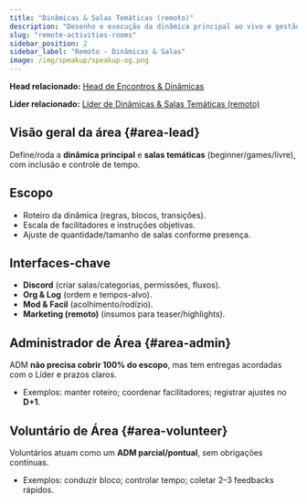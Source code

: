 ```yaml
---
title: "Dinâmicas & Salas Temáticas (remoto)"
description: "Desenho e execução da dinâmica principal ao vivo e gestão de salas temáticas com inclusão e timekeeping."
slug: "remote-activities-rooms"
sidebar_position: 2
sidebar_label: "Remoto - Dinâmicas & Salas"
image: /img/speakup/speakup-og.png
---
```


**Head relacionado:** [Head de Encontros & Dinâmicas](/notes/projects/speakup-community/org/heads#head-events-activities)

**Líder relacionado:** [Líder de Dinâmicas & Salas Temáticas (remoto)](/notes/projects/speakup-community/org/area-leads#remote-activities-rooms)

## Visão geral da área {#area-lead}

Define/roda a **dinâmica principal** e **salas temáticas** (beginner/games/livre), com inclusão e controle de tempo.

## Escopo

- Roteiro da dinâmica (regras, blocos, transições).
- Escala de facilitadores e instruções objetivas.
- Ajuste de quantidade/tamanho de salas conforme presença.

## Interfaces-chave

- **Discord** (criar salas/categorias, permissões, fluxos).
- **Org & Log** (ordem e tempos-alvo).
- **Mod & Facil** (acolhimento/rodízio).
- **Marketing (remoto)** (insumos para teaser/highlights).

## Administrador de Área {#area-admin}

ADM **não precisa cobrir 100% do escopo**, mas tem entregas acordadas com o Líder e prazos claros.

- Exemplos: manter roteiro; coordenar facilitadores; registrar ajustes no **D+1**.

## Voluntário de Área {#area-volunteer}

Voluntários atuam como um **ADM parcial/pontual**, sem obrigações contínuas.

- Exemplos: conduzir bloco; controlar tempo; coletar 2–3 feedbacks rápidos.
